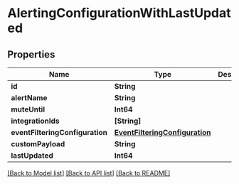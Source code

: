 # AlertingConfigurationWithLastUpdated

## Properties
Name | Type | Description | Notes
------------ | ------------- | ------------- | -------------
**id** | **String** |  | [optional] 
**alertName** | **String** |  | 
**muteUntil** | **Int64** |  | [optional] 
**integrationIds** | **[String]** |  | 
**eventFilteringConfiguration** | [**EventFilteringConfiguration**](EventFilteringConfiguration.md) |  | 
**customPayload** | **String** |  | [optional] 
**lastUpdated** | **Int64** |  | [optional] 

[[Back to Model list]](../README.md#documentation-for-models) [[Back to API list]](../README.md#documentation-for-api-endpoints) [[Back to README]](../README.md)


